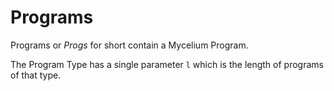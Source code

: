 # Programs

Programs or *Progs* for short contain a Mycelium Program.

The Program Type has a single parameter `l` which is the length of programs of that type.
